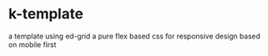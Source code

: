 ﻿# k-template
a template using ed-grid a pure flex based css for responsive design based on mobile first
































